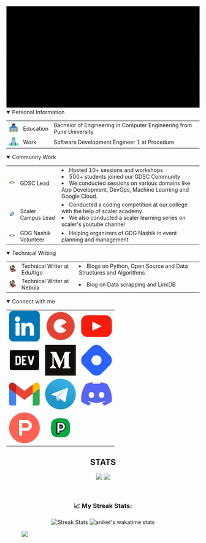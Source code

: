 <img src="https://github.com/aniketsingh98571/aniketsingh98571/blob/master/Techno-dict.gif" alt="intro">
 <details open>
 <summary>
  Personal Information
 </summary>
   <table>
    <tr>
     <td><img src="https://github.com/aniketsingh98571/aniketsingh98571/blob/master/college.png" alt="college" width="30px" height="auto"/></td>
     <td><span>Education</span></td>
     <td><span>Bachelor of Engineering in Computer Engineering from Pune University</span></td>
    </tr>
     <tr>
     <td><img src="https://github.com/aniketsingh98571/aniketsingh98571/blob/master/office.png" alt="college" width="30px" height="auto"/></td>
     <td><span>Work</span></td>
     <td>Software Development Engineer 1 at Procedure</span></td>
    </tr>
 </table>
</details>
<details open>
 <summary>Community Work</summary>
 <table>
  <tr>
    <td><img src="https://github.com/aniketsingh98571/aniketsingh98571/blob/master/gdsc.png" alt="gdsc" width="40px" height="auto"/></td>
   <td><span>GDSC Lead</span></td>
   <td>
    <li>Hosted 10+ sessions and workshops</li>
    <li>500+ students joined our GDSC Community</li>
    <li>We conducted sessions on various domains like App Development, DevOps, Machine Learning and Google Cloud.</li>
   <td>
  </tr>
  <tr>
   <td><img src="https://github.com/aniketsingh98571/aniketsingh98571/blob/master/scaler.jpeg" alt="scaler" width="40px" height="auto"/></td>
   <td><span>Scaler Campus Lead<span></td>
    <td>
     <li>Conducted a coding competition at our college with the help of scaler academy.</li>
     <li>We also conducted a scaler learning series on scaler's youtube channel</li>
    </td>
  </tr>
    <tr>
     <td><img src="https://github.com/aniketsingh98571/aniketsingh98571/blob/master/gdsc.png" alt="gdg" width="40px" height="auto"/></td>
     <td><span>GDG Nashik Volunteer</span></td>
     <td><li>Helping organizers of GDG Nashik in event planning and management</li></td>
    </tr>
 </table>
 </details>
 <details open>
  <summary>Technical Writing</summary>
  <table>
   <tr>
   <td><img src="https://github.com/aniketsingh98571/aniketsingh98571/blob/master/writer.png" alt="writer" width="30px" height="auto"/></td>
    <td><span>Technical Writer at EduAlgo</span></td>
    <td><li>Blogs on Python, Open Source and Data Structures and Algorithms</li></td>
   </tr>
   <tr>
    <td><img src="https://github.com/aniketsingh98571/aniketsingh98571/blob/master/writer.png" alt="writer" width="30px" height="auto"/></td>
    <td><span>Technical Writer at Nebula</span></td>
    <td><li>Blog on Data scrapping and LinkDB</li></td>
   </tr>
  </table>
 </details>
     <details open>
     <summary>Connect with me</summary>
     <table>
     <tr>
     <td><a href="https://www.linkedin.com/in/aniketsingh98571/"><img src="https://github.com/aniketsingh98571/aniketsingh98571/blob/master/linkedin.png" width="80px" height="auto" title="linkedin" alt="linkedin"/></a></td>
     <td><a href="https://topmate.io/aniketsingh98571"><img src="https://github.com/aniketsingh98571/aniketsingh98571/blob/master/topmate.jpeg" width="80px" height="auto" title="topmate" alt="topmate"/></a></td>
     <td><a href="https://www.youtube.com/@techtrends688"><img src="https://github.com/aniketsingh98571/aniketsingh98571/blob/master/youtube.png" width="80px" height="auto" title="youtube" alt="youtube"/></a></td>
     </tr>
     <tr>
     <td><a href="https://dev.to/aniketsingh98571"><img src="https://github.com/aniketsingh98571/aniketsingh98571/blob/master/dev.png" width="80px" height="auto" title="Dev.to" alt="dev.to"/></a></td>
     <td><a href="https://medium.com/@aniket98571"><img src="https://github.com/aniketsingh98571/aniketsingh98571/blob/master/medium.png" width="80px" height="auto" title="medium" alt="medium"/></a></td>
     <td><a href="https://techno-dict.hashnode.dev/"><img src="https://github.com/aniketsingh98571/aniketsingh98571/blob/master/hashnode.png" width="80px" height="auto" alt="hashnode" title="hashnode"/></a></td>
     </tr>
       <tr>
     <td><a href="mailto:aniketsingh.career@gmail.com"><img src="https://github.com/aniketsingh98571/aniketsingh98571/blob/master/Gmail_Logo_512px.png" width="80px" height="auto" title="Gmail" alt="Gmail"/></a></td>
     <td><a href="https://t.me/AniketSingh98571"><img src="https://github.com/aniketsingh98571/aniketsingh98571/blob/master/telegram.512x512.png" width="80px" height="auto" title="Telegram" alt="Telegram"/></a></td>
     <td><a href="https://discordapp.com/users/aniketsingh98571"><img src="https://github.com/aniketsingh98571/aniketsingh98571/blob/master/discord-mark-blue.png" width="80px" height="auto" alt="discord" title="discord"/></a></td>
     </tr>
      <tr>
     <td><a href="https://www.producthunt.com/@aniketsingh98571"><img src="https://github.com/aniketsingh98571/aniketsingh98571/blob/master/product-hunt-logo-orange-240.jpg" width="80px" height="auto" title="Product Hunt" alt="Product Hunt"/></a></td>
     <td><a href="https://peerlist.io/aniketsingh9857"><img src="https://github.com/aniketsingh98571/aniketsingh98571/blob/master/Peerlist.png" width="80px" height="auto" title="Peerlist" alt="Peerlist"/></a></td>
     </tr>
     </table>
     </details>
  <h2 align='center'>STATS</h3>
 <p align='center'>
 <img src="https://github-readme-stats-sahr.vercel.app/api?username=aniketsingh98571&&show_icons=true&title_color=ffffff&icon_color=bb2acf&text_color=daf7dc&bg_color=151515">
 <img src="https://github-readme-stats-sahr.vercel.app/api/top-langs?username=aniketsingh98571&&show_icons=true&title_color=ffffff&icon_color=bb2acf&text_color=daf7dc&bg_color=151515">
</p>
<p align="center">
<br />
<h3 align="center"> 📈 My Streak Stats: </h3>
<p align ="center">
 
<img align="center" src="https://github-readme-streak-stats.herokuapp.com/?user=aniketsingh98571&theme=chartreuse-dark" alt="Streak Stats" />
<img align="center" src="https://github-readme-stats.vercel.app/api/wakatime?username=aniketsingh98571&count_private=true&theme=radical&v=2" alt="aniket's wakatime stats">
</p>
<figure><img src="https://wakatime.com/share/@aniketsingh98571/955957ef-6f26-4e77-a5ea-b503cfdb928d.svg"></figure>
